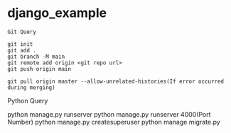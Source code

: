 # django_example

```
Git Query

git init
git add .
git branch -M main
git remote add origin <git repo url>
git push origin main

git pull origin master --allow-unrelated-histories(If error occurred during merging)

```
Python Query

python manage.py runserver
python manage.py runserver 4000(Port Number)
python manage.py createsuperuser
python manage migrate.py
```